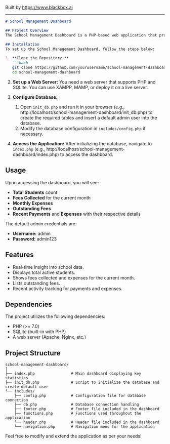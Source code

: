 
Built by https://www.blackbox.ai

---

```markdown
# School Management Dashboard

## Project Overview
The School Management Dashboard is a PHP-based web application that provides an overview of student and financial data for a school. The dashboard offers insights into total students, fees collected this month, monthly expenses, and outstanding fees. It also displays recent payment and expense activities.

## Installation
To set up the School Management Dashboard, follow the steps below:

1. **Clone the Repository:**
   ```bash
   git clone https://github.com/yourusername/school-management-dashboard.git
   cd school-management-dashboard
   ```

2. **Set up a Web Server:**
   You need a web server that supports PHP and SQLite. You can use XAMPP, MAMP, or deploy it on a live server.

3. **Configure Database:**
   1. Open `init_db.php` and run it in your browser (e.g., http://localhost/school-management-dashboard/init_db.php) to create the required tables and insert a default admin user into the database.
   2. Modify the database configuration in `includes/config.php` if necessary.

4. **Access the Application:**
   After initializing the database, navigate to `index.php` (e.g., http://localhost/school-management-dashboard/index.php) to access the dashboard.

## Usage
Upon accessing the dashboard, you will see:
- **Total Students** count
- **Fees Collected** for the current month
- **Monthly Expenses**
- **Outstanding Fees**
- **Recent Payments** and **Expenses** with their respective details

The default admin credentials are:
- **Username:** admin
- **Password:** admin123

## Features
- Real-time insight into school data.
- Displays total active students.
- Shows fees collected and expenses for the current month.
- Lists outstanding fees.
- Recent activity tracking for payments and expenses.

## Dependencies
The project utilizes the following dependencies:
- PHP (>= 7.0)
- SQLite (built-in with PHP)
- A web server (Apache, Nginx, etc.)

## Project Structure
```
school-management-dashboard/
│
├── index.php                # Main dashboard displaying key statistics
├── init_db.php              # Script to initialize the database and create default user
└── includes/                
    ├── config.php           # Configuration file for database connection
    ├── db.php               # Database connection handling
    ├── footer.php           # Footer file included in the dashboard
    ├── functions.php        # Functions used throughout the application
    └── header.php           # Header file included in the dashboard
    └── navigation.php       # Navigation menu for the application
```

Feel free to modify and extend the application as per your needs!
```